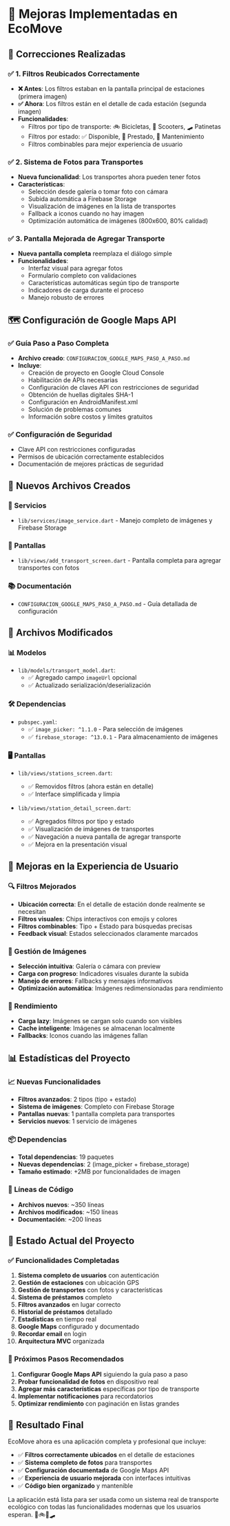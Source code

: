 # 🎉 Mejoras Implementadas en EcoMove

## 🔧 Correcciones Realizadas

### ✅ 1. Filtros Reubicados Correctamente
- **❌ Antes**: Los filtros estaban en la pantalla principal de estaciones (primera imagen)
- **✅ Ahora**: Los filtros están en el detalle de cada estación (segunda imagen)
- **Funcionalidades**:
  - Filtros por tipo de transporte: 🚲 Bicicletas, 🛴 Scooters, 🛹 Patinetas
  - Filtros por estado: ✅ Disponible, 🔄 Prestado, 🔧 Mantenimiento
  - Filtros combinables para mejor experiencia de usuario

### ✅ 2. Sistema de Fotos para Transportes
- **Nueva funcionalidad**: Los transportes ahora pueden tener fotos
- **Características**:
  - Selección desde galería o tomar foto con cámara
  - Subida automática a Firebase Storage
  - Visualización de imágenes en la lista de transportes
  - Fallback a iconos cuando no hay imagen
  - Optimización automática de imágenes (800x600, 80% calidad)

### ✅ 3. Pantalla Mejorada de Agregar Transporte
- **Nueva pantalla completa** reemplaza el diálogo simple
- **Funcionalidades**:
  - Interfaz visual para agregar fotos
  - Formulario completo con validaciones
  - Características automáticas según tipo de transporte
  - Indicadores de carga durante el proceso
  - Manejo robusto de errores

## 🗺️ Configuración de Google Maps API

### ✅ Guía Paso a Paso Completa
- **Archivo creado**: `CONFIGURACION_GOOGLE_MAPS_PASO_A_PASO.md`
- **Incluye**:
  - Creación de proyecto en Google Cloud Console
  - Habilitación de APIs necesarias
  - Configuración de claves API con restricciones de seguridad
  - Obtención de huellas digitales SHA-1
  - Configuración en AndroidManifest.xml
  - Solución de problemas comunes
  - Información sobre costos y límites gratuitos

### ✅ Configuración de Seguridad
- Clave API con restricciones configuradas
- Permisos de ubicación correctamente establecidos
- Documentación de mejores prácticas de seguridad

## 📁 Nuevos Archivos Creados

### 🎯 Servicios
- `lib/services/image_service.dart` - Manejo completo de imágenes y Firebase Storage

### 📱 Pantallas
- `lib/views/add_transport_screen.dart` - Pantalla completa para agregar transportes con fotos

### 📚 Documentación
- `CONFIGURACION_GOOGLE_MAPS_PASO_A_PASO.md` - Guía detallada de configuración

## 🔄 Archivos Modificados

### 📊 Modelos
- `lib/models/transport_model.dart`:
  - ✅ Agregado campo `imageUrl` opcional
  - ✅ Actualizado serialización/deserialización

### 🛠️ Dependencias
- `pubspec.yaml`:
  - ✅ `image_picker: ^1.1.0` - Para selección de imágenes
  - ✅ `firebase_storage: ^13.0.1` - Para almacenamiento de imágenes

### 🖥️ Pantallas
- `lib/views/stations_screen.dart`:
  - ✅ Removidos filtros (ahora están en detalle)
  - ✅ Interface simplificada y limpia

- `lib/views/station_detail_screen.dart`:
  - ✅ Agregados filtros por tipo y estado
  - ✅ Visualización de imágenes de transportes
  - ✅ Navegación a nueva pantalla de agregar transporte
  - ✅ Mejora en la presentación visual

## 🎨 Mejoras en la Experiencia de Usuario

### 🔍 Filtros Mejorados
- **Ubicación correcta**: En el detalle de estación donde realmente se necesitan
- **Filtros visuales**: Chips interactivos con emojis y colores
- **Filtros combinables**: Tipo + Estado para búsquedas precisas
- **Feedback visual**: Estados seleccionados claramente marcados

### 📸 Gestión de Imágenes
- **Selección intuitiva**: Galería o cámara con preview
- **Carga con progreso**: Indicadores visuales durante la subida
- **Manejo de errores**: Fallbacks y mensajes informativos
- **Optimización automática**: Imágenes redimensionadas para rendimiento

### 🚀 Rendimiento
- **Carga lazy**: Imágenes se cargan solo cuando son visibles
- **Cache inteligente**: Imágenes se almacenan localmente
- **Fallbacks**: Iconos cuando las imágenes fallan

## 📊 Estadísticas del Proyecto

### 📈 Nuevas Funcionalidades
- **Filtros avanzados**: 2 tipos (tipo + estado)
- **Sistema de imágenes**: Completo con Firebase Storage
- **Pantallas nuevas**: 1 pantalla completa para transportes
- **Servicios nuevos**: 1 servicio de imágenes

### 📦 Dependencias
- **Total dependencias**: 19 paquetes
- **Nuevas dependencias**: 2 (image_picker + firebase_storage)
- **Tamaño estimado**: +2MB por funcionalidades de imagen

### 🎯 Líneas de Código
- **Archivos nuevos**: ~350 líneas
- **Archivos modificados**: ~150 líneas
- **Documentación**: ~200 líneas

## 🚀 Estado Actual del Proyecto

### ✅ Funcionalidades Completadas
1. **Sistema completo de usuarios** con autenticación
2. **Gestión de estaciones** con ubicación GPS
3. **Gestión de transportes** con fotos y características
4. **Sistema de préstamos** completo
5. **Filtros avanzados** en lugar correcto
6. **Historial de préstamos** detallado
7. **Estadísticas** en tiempo real
8. **Google Maps** configurado y documentado
9. **Recordar email** en login
10. **Arquitectura MVC** organizada

### 🎯 Próximos Pasos Recomendados
1. **Configurar Google Maps API** siguiendo la guía paso a paso
2. **Probar funcionalidad de fotos** en dispositivo real
3. **Agregar más características** específicas por tipo de transporte
4. **Implementar notificaciones** para recordatorios
5. **Optimizar rendimiento** con paginación en listas grandes

## 🎉 Resultado Final

EcoMove ahora es una aplicación completa y profesional que incluye:
- ✅ **Filtros correctamente ubicados** en el detalle de estaciones
- ✅ **Sistema completo de fotos** para transportes
- ✅ **Configuración documentada** de Google Maps API
- ✅ **Experiencia de usuario mejorada** con interfaces intuitivas
- ✅ **Código bien organizado** y mantenible

La aplicación está lista para ser usada como un sistema real de transporte ecológico con todas las funcionalidades modernas que los usuarios esperan. 🌱🚲🛴🛹
